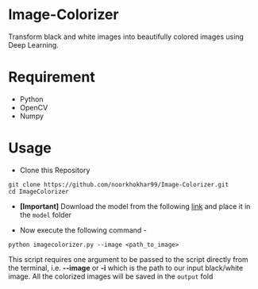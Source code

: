 # Image-Colorizer
Transform black and white images into beautifully colored images using Deep Learning.


# Requirement
- Python
- OpenCV 
- Numpy
  

# Usage

- Clone this Repository
```
git clone https://github.com/noorkhokhar99/Image-Colorizer.git
cd ImageColorizer
```

- **[Important]** Download the model from the following [link](https://drive.google.com/drive/folders/1hNvYYq9i7XYMhv9AtH9bFXRpxP8YcGo_?usp=sharing) and place it in the `model` folder

- Now execute the following command -
```
python imagecolorizer.py --image <path_to_image>
```
This script requires one argument to be passed to the script directly from the terminal, i.e. **--image** or **-i** which is the path to our input black/white image. All the colorized images will be saved in the `output` fold
